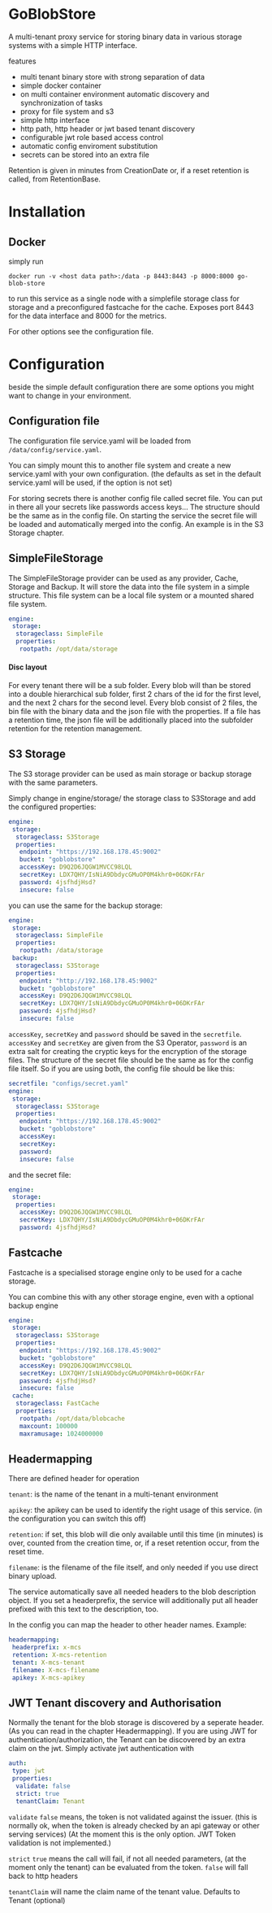 # GoBlobStore
A multi-tenant proxy service for storing binary data in various storage systems with a simple HTTP interface.

features
- multi tenant binary store with strong separation of data
- simple docker container
- on multi container environment automatic discovery and synchronization of tasks
- proxy for file system and s3
- simple http interface
- http path, http header or jwt based tenant discovery 
- configurable jwt role based access control
- automatic config enviroment substitution
- secrets can be stored into an extra file

Retention is given in minutes from CreationDate or, if a reset retention is called, from RetentionBase.

# Installation

## Docker

simply run 

`docker run -v <host data path>:/data -p 8443:8443 -p 8000:8000 go-blob-store`

to run this service as a single node with a simplefile storage class for storage and a preconfigured fastcache for the cache. Exposes port 8443 for the data interface and 8000 for the metrics.

For other options see the configuration file.

# Configuration

beside the simple default configuration there are some options you might want to change in your environment.

## Configuration file

The configuration file service.yaml will be loaded from `/data/config/service.yaml`.

You can simply mount this to another file system and create a new service.yaml with your own configuration. (the defaults as set in the default service.yaml will be used, if the option is not set)

For storing secrets there is another config file called secret file. You can put in there all your secrets like passwords access keys... The structure should be the same as in the config file. On starting the service the secret file will be loaded and automatically merged into the config. An example is in the S3 Storage chapter.

## SimpleFileStorage

The SimpleFileStorage provider can be used as any provider, Cache, Storage and Backup. It will store the data into the file system in a simple structure. This file system can be a local file system or a mounted shared file system. 

```yaml
engine:
 storage:
  storageclass: SimpleFile
  properties:
   rootpath: /opt/data/storage
```

#### Disc layout

For every tenant there will be a sub folder. Every blob will than be stored into a double hierarchical sub folder, first 2 chars of the id for the first level, and the next 2 chars for the second level. Every blob consist of 2 files, the bin file with the binary data and the json file with the properties. If a file has a retention time, the json file will be additionally placed into the subfolder retention for the retention management.  

## S3 Storage

The S3 storage provider can be used as main storage or backup storage with the same parameters.

Simply change in engine/storage/ the storage class to S3Storage and add the configured properties:

```yaml
engine:
 storage:
  storageclass: S3Storage
  properties:
   endpoint: "https://192.168.178.45:9002"
   bucket: "goblobstore"
   accessKey: D9Q2D6JQGW1MVCC98LQL
   secretKey: LDX7QHY/IsNiA9DbdycGMuOP0M4khr0+06DKrFAr
   password: 4jsfhdjHsd?
   insecure: false
```

you can use the same for the backup storage:

```yaml
engine:
 storage:
  storageclass: SimpleFile
  properties:
   rootpath: /data/storage
 backup:
  storageclass: S3Storage
  properties:
   endpoint: "http://192.168.178.45:9002"
   bucket: "goblobstore"
   accessKey: D9Q2D6JQGW1MVCC98LQL
   secretKey: LDX7QHY/IsNiA9DbdycGMuOP0M4khr0+06DKrFAr
   password: 4jsfhdjHsd?
   insecure: false
```

`accessKey`, `secretKey` and `password` should be saved in the `secretfile`. `accessKey` and `secretKey` are given from the S3 Operator, `password` is an extra salt for creating the cryptic keys for the encryption of the storage files. The structure of the secret file should be the same as for the config file itself. So if you are using both, the config file should be like this:

```yaml
secretfile: "configs/secret.yaml"
engine:
 storage:
  storageclass: S3Storage
  properties:
   endpoint: "https://192.168.178.45:9002"
   bucket: "goblobstore"
   accessKey:
   secretKey:
   password: 
   insecure: false
```

and the secret file:

```yaml
engine:
 storage:
  properties:
   accessKey: D9Q2D6JQGW1MVCC98LQL
   secretKey: LDX7QHY/IsNiA9DbdycGMuOP0M4khr0+06DKrFAr
   password: 4jsfhdjHsd?
```



## Fastcache

Fastcache is a specialised storage engine only to be used for a cache storage.

You can combine this with any other storage engine, even with a optional backup engine

```yaml
engine:
 storage:
  storageclass: S3Storage
  properties:
   endpoint: "https://192.168.178.45:9002"
   bucket: "goblobstore"
   accessKey: D9Q2D6JQGW1MVCC98LQL
   secretKey: LDX7QHY/IsNiA9DbdycGMuOP0M4khr0+06DKrFAr
   password: 4jsfhdjHsd?
   insecure: false
 cache:
  storageclass: FastCache
  properties:
   rootpath: /opt/data/blobcache
   maxcount: 100000
   maxramusage: 1024000000
```

## Headermapping

There are defined header for operation

`tenant`: is the name of the tenant in a multi-tenant environment

`apikey`: the apikey can be used to identify the right usage of this service. (in the configuration you can switch this off)

`retention`: if set, this blob will die only available until this time (in minutes) is over, counted from the creation time, or, if a reset retention occur, from the reset time.

`filename`: is the filename of the file itself, and only needed if you use direct binary upload.

The service automatically save all needed headers to the blob description object. If you set a headerprefix, the service will additionally put all header prefixed with this text to the description, too.

In the config you can map the header to other header names. Example:

```yaml
headermapping:
 headerprefix: x-mcs
 retention: X-mcs-retention
 tenant: X-mcs-tenant
 filename: X-mcs-filename
 apikey: X-mcs-apikey
```

## JWT Tenant discovery and Authorisation

Normally the tenant for the blob storage is discovered by a seperate header. (As you can read in the chapter Headermapping). If you are using JWT for authentication/authorization, the Tenant can be discovered by an extra claim on the jwt. Simply activate jwt authentication with 

```yaml
auth:
 type: jwt
 properties: 
  validate: false
  strict: true
  tenantClaim: Tenant
```

`validate` `false` means, the token is not validated against the issuer. (this is normally ok, when the token is already checked by an api gateway or other serving services) (At the moment this is the only option. JWT Token validation is not implemented.)

`strict` `true` means the call will fail, if not all needed parameters, (at the moment only the tenant) can be evaluated from the token. `false` will fall back to http headers

`tenantClaim` will name the claim name of the tenant value. Defaults to Tenant (optional)

